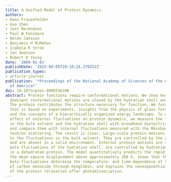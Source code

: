 ```yaml
---
title: A Unified Model of Protein Dynamics.
authors:
- Hans Frauenfelder
- Guo Chen
- Joel Berendzen
- Paul W Fenimore
- Helén Jansson
- Benjamin H McMahon
- Izabela R Stroe
- Jan Swenson
- Robert D Young
date: '2009-01-01'
publishDate: '2025-09-05T20:10:24.270252Z'
publication_types:
- article-journal
publication: '*Proceedings of the National Academy of Sciences of the United States
  of America*'
doi: 10.1073/pnas.0900336106
abstract: Protein functions require conformational motions. We show here that the
  dominant conformational motions are slaved by the hydration shell and the bulk solvent.
  The protein contributes the structure necessary for function. We formulate a model
  that is based on experiments, insights from the physics of glass-forming liquids,
  and the concepts of a hierarchically organized energy landscape. To explore the
  effect of external fluctuations on protein dynamics, we measure the fluctuations
  in the bulk solvent and the hydration shell with broadband dielectric spectroscopy
  and compare them with internal fluctuations measured with the Mössbauer effect and
  neutron scattering. The result is clear. Large-scale protein motions are slaved
  to the fluctuations in the bulk solvent. They are controlled by the solvent viscosity,
  and are absent in a solid environment. Internal protein motions are slaved to the
  beta fluctuations of the hydration shell, are controlled by hydration, and are absent
  in a dehydrated protein. The model quantitatively predicts the rapid increase of
  the mean-square displacement above approximately 200 K, shows that the external
  beta fluctuations determine the temperature- and time-dependence of the passage
  of carbon monoxide through myoglobin, and explains the nonexponential time dependence
  of the protein relaxation after photodissociation.
---
```

